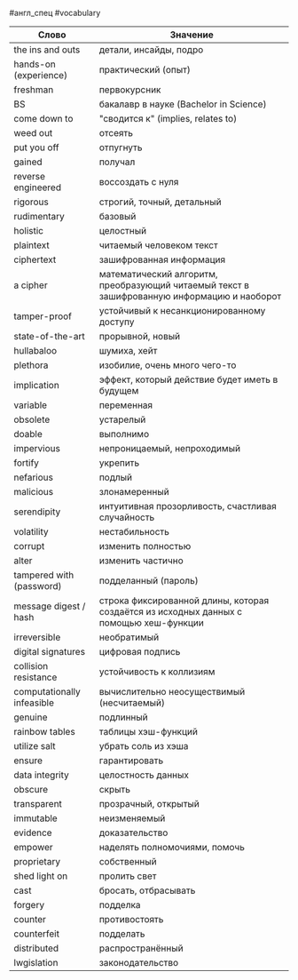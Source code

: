 #англ_спец #vocabulary 

| Слово                      | Значение                                                                                    |
| -------------------------- | ------------------------------------------------------------------------------------------- |
| the ins and outs           | детали, инсайды, подро                                                                      |
| hands-on (experience)      | практический (опыт)                                                                         |
| freshman                   | первокурсник                                                                                |
| BS                         | бакалавр в науке (Bachelor in Science)                                                      |
| come down to               | "сводится к" (implies, relates to)                                                          |
| weed out                   | отсеять                                                                                     |
| put you off                | отпугнуть                                                                                   |
| gained                     | получал                                                                                     |
| reverse engineered         | воссоздать с нуля                                                                           |
| rigorous                   | строгий, точный, детальный                                                                  |
| rudimentary                | базовый                                                                                     |
| holistic                   | целостный                                                                                   |
| plaintext                  | читаемый человеком текст                                                                    |
| ciphertext                 | зашифрованная информация                                                                    |
| a cipher                   | математический алгоритм, преобразующий читаемый текст в зашифрованную информацию и наоборот |
| tamper-proof               | устойчивый к несанкционированному доступу                                                   |
| state-of-the-art           | прорывной, новый                                                                            |
| hullabaloo                 | шумиха, хейт                                                                                |
| plethora                   | изобилие, очень много чего-то                                                               |
| implication                | эффект, который действие будет иметь в будущем                                              |
| variable                   | переменная                                                                                  |
| obsolete                   | устарелый                                                                                   |
| doable                     | выполнимо                                                                                   |
| impervious                 | непроницаемый, непроходимый                                                                 |
| fortify                    | укрепить                                                                                    |
| nefarious                  | подлый                                                                                      |
| malicious                  | злонамеренный                                                                               |
| serendipity                | интуитивная прозорливость, счастливая случайность                                           |
| volatility                 | нестабильность                                                                              |
| corrupt                    | изменить полностью                                                                          |
| alter                      | изменить частично                                                                           |
| tampered with (password)   | подделанный (пароль)<br>                                                                    |
| message digest / hash      | строка фиксированной длины, которая создаётся из исходных данных с помощью хеш-функции      |
| irreversible               | необратимый                                                                                 |
| digital signatures         | цифровая подпись                                                                            |
| collision resistance       | устойчивость к коллизиям                                                                    |
| computationally infeasible | вычислительно неосуществимый (несчитаемый)                                                  |
| genuine                    | подлинный                                                                                   |
| rainbow tables             | таблицы хэш-функций                                                                         |
| utilize salt               | убрать соль из хэша                                                                         |
| ensure                     | гарантировать                                                                               |
| data integrity             | целостность данных                                                                          |
| obscure                    | скрыть                                                                                      |
| transparent                | прозрачный, открытый                                                                        |
| immutable                  | неизменяемый                                                                                |
| evidence                   | доказательство                                                                              |
| empower                    | наделять полномочиями, помочь                                                               |
| proprietary                | собственный                                                                                 |
| shed light on              | пролить свет                                                                                |
| cast                       | бросать, отбрасывать                                                                        |
| forgery                    | подделка                                                                                    |
| counter                    | противостоять                                                                               |
| counterfeit                | подделать                                                                                   |
| distributed                | распространённый                                                                            |
| lwgislation                | законодательство                                                                            |
